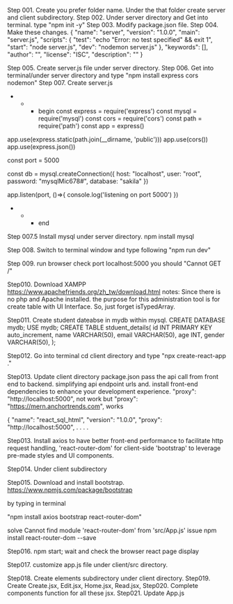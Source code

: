 Step 001. Create you prefer folder name. Under the that folder create server and client subdirectory.
Step 002. Under server directory and Get into terminal. type "npm init -y"
Step 003. Modify package.json file.
Step 004. Make these changes.
{
  "name": "server",
  "version": "1.0.0",
  "main": "server.js",
  "scripts": {
    "test": "echo \"Error: no test specified\" && exit 1",
    "start": "node server.js",
    "dev": "nodemon server.js"
  },
  "keywords": [],
  "author": "",
  "license": "ISC",
  "description": ""
}

Step 005. Create server.js file under server directory.
Step 006. Get into terminal/under server directory and type "npm install express cors nodemon"
Step 007. Create server.js
- - - begin
const express = require('express')
const mysql = require('mysql')
const cors = require('cors')
const path = require('path')
const app = express()

app.use(express.static(path.join(__dirname, 'public')))
app.use(cors())
app.use(express.json())

const port = 5000

const db = mysql.createConnection({
    host: "localhost",
    user: "root",
    password: "mysqlMic678#",
    database: "sakila"
})

app.listen(port, ()=>{
    console.log('listening on port 5000')
})

- - - end

Step 007.5 Install mysql under server directory.
npm install mysql

Step 008. Switch to terminal window and type following
"npm run dev"

Step 009. run browser check port
localhost:5000
you should "Cannot GET /"

Step010. Download XAMPP
https://www.apachefriends.org/zh_tw/download.html
notes: 
Since there is no php and Apache installed. the purpose
for this administration tool is for create table with UI Interface.
So, just forget isTypedArray.

Step011. Create student dateabse in mydb within mysql.
CREATE DATABASE mydb;
USE mydb;
CREATE TABLE stduent_details(
    id INT PRIMARY KEY auto_increment,
    name VARCHAR(50),
    email VARCHAR(50),
    age INT,
    gender VARCHAR(50),
);

Step012. Go into terminal
cd client directory and type "npx create-react-app ."

Step013. Update client directory package.json
pass the api call from front end to backend.
simplifying api endpoint urls and.
install front-end dependencies to enhance your 
development experience.
    "proxy": "http://localhost:5000", not work but
  "proxy": "https://mern.anchortrends.com", works

{
    "name": "react_sql_html",
    "version": "1.0.0",
    "proxy": "http://localhost:5000",
    . . . . 

Step013. Install axios to have better front-end
performance to facilitate http request handling,
'react-router-dom' for client-side 'bootstrap' to
leverage pre-made styles and UI components.


Step014. Under client subdirectory

Step015. Download and install bootstrap.
https://www.npmjs.com/package/bootstrap

by typing in terminal 

"npm install axios bootstrap react-router-dom"

solve     Cannot find module 'react-router-dom' from 'src/App.js' issue
npm install react-router-dom --save

Step016. npm start; wait and check the browser react page display

Step017. customize app.js file under client/src directory.
 
Step018. Create elements subdirectory under client directory.
Step019. Create Create.jsx, Edit.jsx, Home.jsx, Read.jsx,
Step020. Complete components function for all these jsx.
Step021. Update App.js
